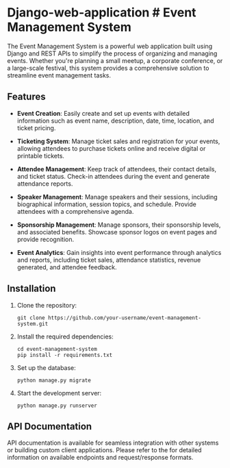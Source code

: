 # Django-web-application # Event Management System

The Event Management System is a powerful web application built using Django and REST APIs to simplify the process of organizing and managing events. Whether you're planning a small meetup, a corporate conference, or a large-scale festival, this system provides a comprehensive solution to streamline event management tasks.

## Features

- **Event Creation**: Easily create and set up events with detailed information such as event name, description, date, time, location, and ticket pricing.

- **Ticketing System**: Manage ticket sales and registration for your events, allowing attendees to purchase tickets online and receive digital or printable tickets.

- **Attendee Management**: Keep track of attendees, their contact details, and ticket status. Check-in attendees during the event and generate attendance reports.

- **Speaker Management**: Manage speakers and their sessions, including biographical information, session topics, and schedule. Provide attendees with a comprehensive agenda.

- **Sponsorship Management**: Manage sponsors, their sponsorship levels, and associated benefits. Showcase sponsor logos on event pages and provide recognition.

- **Event Analytics**: Gain insights into event performance through analytics and reports, including ticket sales, attendance statistics, revenue generated, and attendee feedback.

## Installation

1. Clone the repository:

   ```
   git clone https://github.com/your-username/event-management-system.git
   ```

2. Install the required dependencies:

   ```
   cd event-management-system
   pip install -r requirements.txt
   ```

3. Set up the database:

   ```
   python manage.py migrate
   ```

4. Start the development server:

   ```
   python manage.py runserver
   ```
## API Documentation

API documentation is available for seamless integration with other systems or building custom client applications.  Please refer to the for detailed information on available endpoints and request/response formats.

